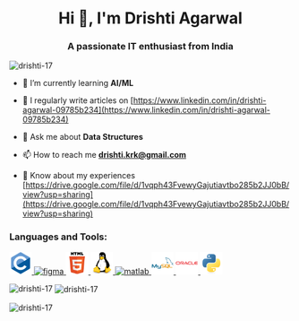 <h1 align="center">Hi 👋, I'm Drishti Agarwal</h1>
<h3 align="center">A passionate IT enthusiast from India</h3>

<p align="left"> <img src="https://komarev.com/ghpvc/?username=drishti-17&label=Profile%20views&color=0e75b6&style=flat" alt="drishti-17" /> </p>

- 🌱 I’m currently learning **AI/ML**

- 📝 I regularly write articles on [https://www.linkedin.com/in/drishti-agarwal-09785b234](https://www.linkedin.com/in/drishti-agarwal-09785b234)

- 💬 Ask me about **Data Structures**

- 📫 How to reach me **drishti.krk@gmail.com**

- 📄 Know about my experiences [https://drive.google.com/file/d/1vqph43FvewyGajutiavtbo285b2JJ0bB/view?usp=sharing](https://drive.google.com/file/d/1vqph43FvewyGajutiavtbo285b2JJ0bB/view?usp=sharing)

<p align="left">
</p>

<h3 align="left">Languages and Tools:</h3>
<p align="left"> <a href="https://www.cprogramming.com/" target="_blank" rel="noreferrer"> <img src="https://raw.githubusercontent.com/devicons/devicon/master/icons/c/c-original.svg" alt="c" width="40" height="40"/> </a> <a href="https://www.figma.com/" target="_blank" rel="noreferrer"> <img src="https://www.vectorlogo.zone/logos/figma/figma-icon.svg" alt="figma" width="40" height="40"/> </a> <a href="https://www.w3.org/html/" target="_blank" rel="noreferrer"> <img src="https://raw.githubusercontent.com/devicons/devicon/master/icons/html5/html5-original-wordmark.svg" alt="html5" width="40" height="40"/> </a> <a href="https://www.linux.org/" target="_blank" rel="noreferrer"> <img src="https://raw.githubusercontent.com/devicons/devicon/master/icons/linux/linux-original.svg" alt="linux" width="40" height="40"/> </a> <a href="https://www.mathworks.com/" target="_blank" rel="noreferrer"> <img src="https://upload.wikimedia.org/wikipedia/commons/2/21/Matlab_Logo.png" alt="matlab" width="40" height="40"/> </a> <a href="https://www.mysql.com/" target="_blank" rel="noreferrer"> <img src="https://raw.githubusercontent.com/devicons/devicon/master/icons/mysql/mysql-original-wordmark.svg" alt="mysql" width="40" height="40"/> </a> <a href="https://www.oracle.com/" target="_blank" rel="noreferrer"> <img src="https://raw.githubusercontent.com/devicons/devicon/master/icons/oracle/oracle-original.svg" alt="oracle" width="40" height="40"/> </a> <a href="https://www.python.org" target="_blank" rel="noreferrer"> <img src="https://raw.githubusercontent.com/devicons/devicon/master/icons/python/python-original.svg" alt="python" width="40" height="40"/> </a> </p>

<p><img align="left" src="https://github-readme-stats.vercel.app/api/top-langs?username=drishti-17&show_icons=true&locale=en&layout=compact" alt="drishti-17" /></p>

<p>&nbsp;<img align="center" src="https://github-readme-stats.vercel.app/api?username=drishti-17&show_icons=true&locale=en" alt="drishti-17" /></p>

<p><img align="center" src="https://github-readme-streak-stats.herokuapp.com/?user=drishti-17&" alt="drishti-17" /></p>
